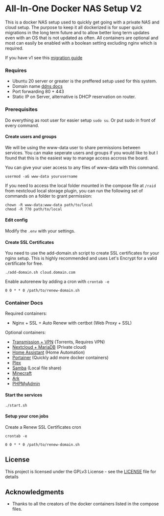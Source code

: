 # All-In-One Docker NAS Setup V2

This is a docker NAS setup used to quickly get going with a private NAS and cloud setup. The purpose to keep it all dockerized is for super quick migrations in the long term future and to allow better long term updates even with an OS that is not updated as often. All containers are optional and most can easily be enabled with a boolean setting excluding nginx which is required. 

If you have v1 see this [migration guide](docs/migrating.v2.md)

### Requires
 - Ubuntu 20 server or greater is the preffered setup used for this system.
 - Domain name [ddns docs](docs/ddns.md)
 - Port forwarding 80 + 443
 - Static IP on Server, alternative is DHCP reservation on router.

### Prerequisites

Do everything as root user for easier setup `sudo su`. Or put sudo in front of every command.

#### Create users and groups

We will be using the www-data user to share permissions between services. You can make seperate users and groups if you would like to but I found that this is the easiest way to manage access accross the board.

You can give your user access to any files of www-data with this command.

```
usermod -aG www-data yourusername
```

If you need to access the local folder mounted in the compose file at `/raid` from nextcloud local storage plugin, you can run the following set of commands on a folder to grant permission:

```
chown -R www-data:www-data path/to/local
chmod -R 770 path/to/local
```

#### Edit config

Modify the `.env` with your settings.

#### Create SSL Certificates

You need to use the add-domain.sh script to create SSL certificates for your nginx setup. This is highly recommended and uses Let's Encrypt for a valid certificate for free.

```
./add-domain.sh cloud.domain.com
```

Enable autorenew by adding a cron with `crontab -e`

```
0 0 * * 0 /path/to/renew-domain.sh
```

### Container Docs

Required containers:
 - Nginx + SSL + Auto Renew with certbot (Web Proxy + SSL)

Optional containers:
 - [Transmission + VPN](docker-templates/transmission/readme.md) (Torrents, Requires VPN)
 - [Nextcloud + MariaDB](docker-templates/nextcloud/readme.md) (Private cloud)
 - [Home Assistant](docker-templates/homeassistant/readme.md) (Home Automation)
 - [Portainer](docker-templates/portainer/readme.md) (Quickly add more docker containers)
 - [Plex](docker-templates/plex/readme.md)
 - [Samba](docker-templates/samba/readme.md) (Local file share)
 - [Minecraft](docker-templates/minecraft/readme.md)
 - [Ark](docker-templates/ark/readme.md)
 - [PHPMyAdmin](docker-templates/phpmyadmin/readme.md)

#### Start the services

```
./start.sh
```
#### Setup your cron jobs

Create a Renew SSL Certificates cron

`crontab -e`
```
0 0 * * 0 /path/to/renew-domain.sh
```

## License

This project is licensed under the GPLv3 License - see the [LICENSE](LICENSE) file for details

## Acknowledgments

* Thanks to all the creators of the docker containers listed in the compose files.
 
